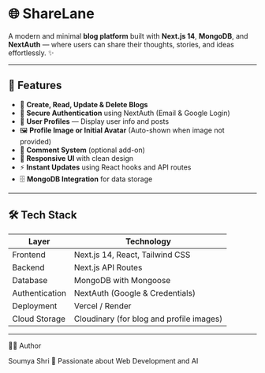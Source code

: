 # 🌐 ShareLane

A modern and minimal **blog platform** built with **Next.js 14**, **MongoDB**, and **NextAuth** — where users can share their thoughts, stories, and ideas effortlessly. ✨  

---

## 🚀 Features

- 📝 **Create, Read, Update & Delete Blogs**  
- 🔐 **Secure Authentication** using NextAuth (Email & Google Login)  
- 👤 **User Profiles** — Display user info and posts  
- 🖼️ **Profile Image or Initial Avatar** (Auto-shown when image not provided)  
- 💬 **Comment System** (optional add-on)  
- 🌈 **Responsive UI** with clean design  
- ⚡ **Instant Updates** using React hooks and API routes  
- 🗄️ **MongoDB Integration** for data storage  

---

## 🛠️ Tech Stack

| Layer | Technology |
|-------|-------------|
| Frontend | Next.js 14, React, Tailwind CSS |
| Backend | Next.js API Routes |
| Database | MongoDB with Mongoose |
| Authentication | NextAuth (Google & Credentials) |
| Deployment | Vercel / Render |
| Cloud Storage | Cloudinary (for blog and profile images) |

---

🧑‍💻 Author

Soumya Shri
🚀 Passionate about Web Development and AI


